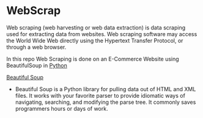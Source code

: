 # WebScrap

Web scraping (web harvesting or web data extraction) is data scraping used for extracting data from websites. Web scraping software may access the World Wide Web directly using the Hypertext Transfer Protocol, or through a web browser.

In this repo Web Scraping is done on an E-Commerce Website using BeautifulSoup in [Python](https://www.python.org/)

[Beautiful Soup](https://www.crummy.com/software/BeautifulSoup/bs4/doc/)
* Beautiful Soup is a Python library for pulling data out of HTML and XML files. It works with your favorite parser to provide idiomatic ways of navigating, searching, and modifying the parse tree. It commonly saves programmers hours or days of work.

